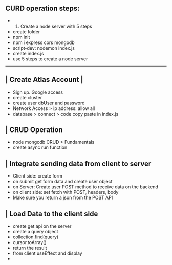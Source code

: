 ## CURD operation steps:

- 1. Create a node server with 5 steps
- create folder
- npm init
- npm i express cors mongodb
- script-dev: nodemon index.js
- create index.js
- use 5 steps to create a node server

---

## | Create Atlas Account |

- Sign up. Google access
- create cluster
- create user dbUser and password
- Network Access > ip address: allow all
- database > connect > code copy paste in index.js

## | CRUD Operation

- node mongodb CRUD > Fundamentals
- create async run function

## | Integrate sending data from client to server

- Client side: create form
- on submit get form data and create user object
- on Server: Create user POST method to receive data on the backend
- on client side: set fetch with POST, headers, body
- Make sure you return a json from the POST API

## | Load Data to the client side

- create get api on the server
- create a query object
- collection.find(query)
- cursor.toArray()
- return the result
- from client useEffect and display
-
